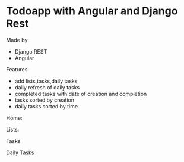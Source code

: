 # Todoapp with Angular and Django Rest 
Made by:
- Django REST
- Angular

Features:
- add lists,tasks,daily tasks
- daily refresh of daily tasks
- completed tasks with date of creation and completion
- tasks sorted by creation
- daily tasks sorted by time

Home:



Lists:



Tasks



Daily Tasks






